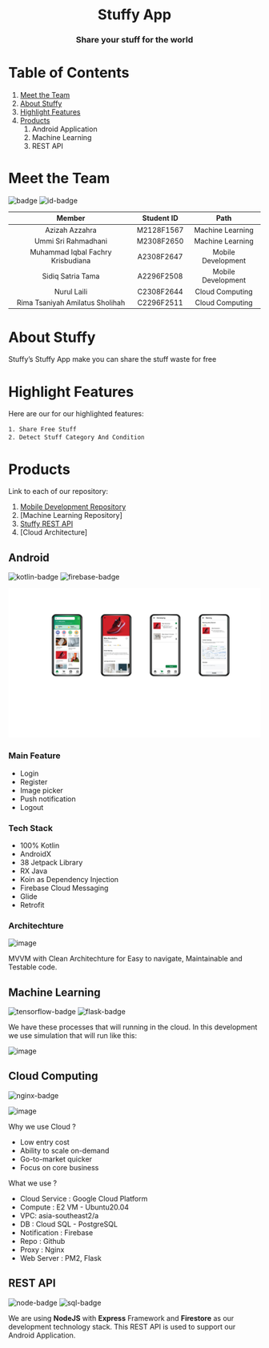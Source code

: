 
<p align="center">
  <h1 align="center">Stuffy App</h1>
  <h3 align="center">Share your stuff for the world </h3>

</p>

# Table of Contents
1. [Meet the Team](#Meet-the-Team)
2. [About Stuffy](#About-Stuffy)   
3. [Highlight Features](#Highlight-Features)
4. [Products](#Products)
    1. Android Application
    2. Machine Learning
    3. REST API

# Meet the Team
![badge](https://img.shields.io/badge/Team-Stuffy-blue)
![id-badge](https://img.shields.io/badge/ID%20Team-C22%20PS089-blue)

|         Member              | Student ID |        Path        |
| :--------------------:      | :--------: | :----------------: | 
|   Azizah Azzahra        |  M2128F1567  |  Machine Learning  | 
|   Ummi Sri Rahmadhani   |  M2308F2650  |  Machine Learning  |   
|  Muhammad Iqbal Fachry Krisbudiana      |  A2308F2647  | Mobile Development |       
|  Sidiq Satria Tama              | A2296F2508  | Mobile Development |         
|     Nurul Laili        |  C2308F2644  |  Cloud Computing   |          
|         Rima Tsaniyah Amilatus Sholihah              |  C2296F2511  |  Cloud Computing   |              

# About Stuffy

Stuffy’s Stuffy App make you can share the stuff waste for free

# Highlight Features

Here are our for our highlighted features:

```
1. Share Free Stuff
2. Detect Stuff Category And Condition

```

# Products

Link to each of our repository:
1. [Mobile Development Repository](https://github.com/iqbalfachry/Stuffy)
2. [Machine Learning Repository]
3. [Stuffy REST API](https://github.com/rimatsaniyah/backend)
4. [Cloud Architecture]

## Android
![kotlin-badge] ![firebase-badge]

![image](mockup-all.png)

### Main Feature

<ul>
  <li>Login</li>
  <li>Register</li>
  <li>Image picker</li>
  <li>Push notification</li>
  <li>Logout</li>
</ul>

### Tech Stack

<ul>
  <li>100% Kotlin</li>
  <li>AndroidX</li>
  <li>38 Jetpack Library</li>
  <li>RX Java</li>
  <li>Koin as Dependency Injection</li>
  <li>Firebase Cloud Messaging</li>
  <li>Glide</li>
  <li>Retrofit</li>
</ul>

### Architechture

![image](https://user-images.githubusercontent.com/50267658/120593219-5b75f780-c469-11eb-8568-f29f5d3892bd.png)

MVVM with Clean Architechture for Easy to navigate, Maintainable and Testable code.

## Machine Learning

![tensorflow-badge] ![flask-badge]

We have these processes that will running in the cloud. In this development we use simulation that will run like this:

![image](payment_flow.png)

## Cloud Computing
![nginx-badge]

![image](arsitektur.png)

Why we use Cloud ?
- Low entry cost
- Ability to scale on-demand
- Go-to-market quicker
- Focus on core business

What we use ?
- Cloud Service : Google Cloud Platform
- Compute : E2 VM - Ubuntu20.04
- VPC: asia-southeast2/a
- DB : Cloud SQL - PostgreSQL
- Notification : Firebase
- Repo : Github
- Proxy : Nginx
- Web Server : PM2, Flask

## REST API
![node-badge] ![sql-badge] 

We are using **NodeJS** with **Express** Framework and **Firestore** as our development technology stack. This REST API
is used to support our Android Application.


[tensorflow-badge]: https://img.shields.io/badge/Tensorflow-Object%20Detection-FF6F00?style=flat&logo=Tensorflow
[flask-badge]: https://img.shields.io/badge/REST%20API-Stuffy%20API-FF6F00?style=flat&logo=flask
[kotlin-badge]: https://img.shields.io/badge/Android-Stuffy%20Application-FF6F00?style=flat&logo=kotlin
[firebase-badge]: https://img.shields.io/badge/Android-Notification%20Sender-FF6F00?style=flat&logo=firebase
[node-badge]: https://img.shields.io/badge/REST%20API-Stuffy%20API-FF6F00?style=flat&logo=express
[sql-badge]: https://img.shields.io/badge/REST%20API-Stuffy%20API-FF6F00?style=flat&logo=postgresql

[nginx-badge]: https://img.shields.io/badge/Cloud%20Computing-Nginx-FF6F00?style=flat&logo=nginx
[gcp-badge]: https://img.shields.io/badge/Cloud%20Computing-Nginx-FF6F00?style=flat&logo=nginx
